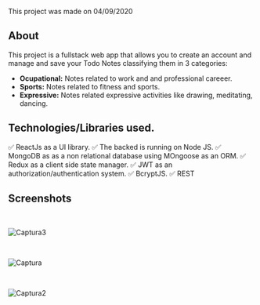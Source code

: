 This project was made on 04/09/2020

## About

This project is a fullstack web app that allows you to create an account and manage and save your Todo Notes classifying them in 3 categories:<br> 
- **Ocupational:** Notes related to work and and professional careeer.
- **Sports:** Notes related to fitness and sports.
- **Expressive:** Notes related expressive activities like drawing, meditating, dancing.

## Technologies/Libraries used.

✅ ReactJs as a UI library.
✅ The backed is running on Node JS.
✅ MongoDB as as a non relational database using MOngoose as an ORM.
✅ Redux as a client side state manager.
✅ JWT as an authorization/authentication system.
✅ BcryptJS.
✅ REST

## Screenshots
<br>

![Captura3](https://user-images.githubusercontent.com/44708451/161934513-941a8a3c-c3c9-42e4-96ef-fb12b5a2c1cf.PNG)

<br>

![Captura](https://user-images.githubusercontent.com/44708451/161934518-132db21e-0437-4078-b78e-c94a70e8d3c3.PNG)

<br>

![Captura2](https://user-images.githubusercontent.com/44708451/161934519-9bba3c53-1da6-4791-9a8d-e6ebf04ba203.PNG)

